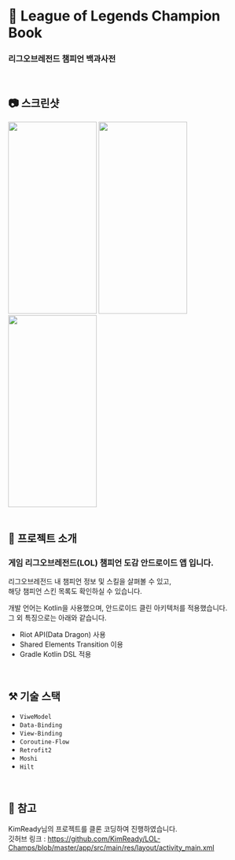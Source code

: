 # 📓 League of Legends Champion Book
### 리그오브레전드 챔피언 백과사전
<br>

## 📷 스크린샷
<img src="https://user-images.githubusercontent.com/79048895/193552450-eeb56f68-a44d-42b4-8efc-8499c1ac5279.jpg" width="180" height="390" /> <img src="https://user-images.githubusercontent.com/79048895/193552462-065a143a-517c-4799-bce7-038133464050.jpg" width="180" height="390" /> <img src="https://user-images.githubusercontent.com/79048895/193552468-1dfa6473-68d9-4fba-8dd2-7712d236fb10.jpg" width="180" height="390" />
<br>
<br>

## 📝 프로젝트 소개
### 게임 리그오브레전드(LOL) 챔피언 도감 안드로이드 앱 입니다.  
리그오브레전드 내 챔피언 정보 및 스킬을 살펴볼 수 있고,   
해당 챔피언 스킨 목록도 확인하실 수 있습니다.  

개발 언어는 Kotlin을 사용했으며, 안드로이드 클린 아키텍처를 적용했습니다.  
그 외 특징으로는 아래와 같습니다.
- Riot API(Data Dragon) 사용
- Shared Elements Transition 이용
- Gradle Kotlin DSL 적용
<br>

## ⚒ 기술 스택
- `ViweModel`
- `Data-Binding`
- `View-Binding`
- `Coroutine-Flow`
- `Retrofit2`
- `Moshi`
- `Hilt`
<br>

## 🔗 참고
KimReady님의 프로젝트를 클론 코딩하여 진행하였습니다.  
깃허브 링크 : https://github.com/KimReady/LOL-Champs/blob/master/app/src/main/res/layout/activity_main.xml
